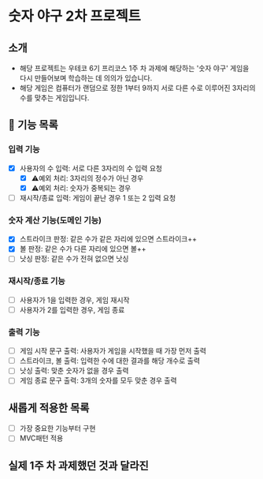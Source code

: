 # 숫자 야구 2차 프로젝트
## 소개
- 해당 프로젝트는 우테코 6기 프리코스 1주 차 과제에 해당하는 '숫자 야구' 게임을 다시 만들어보며 학습하는 데 의의가 있습니다.
- 해당 게임은 컴퓨터가 랜덤으로 정한 1부터 9까지 서로 다른 수로 이루어진 3자리의 수를 맞추는 게임입니다.

## 📌 기능 목록 
### 입력 기능
- [x] 사용자의 수 입력: 서로 다른 3자리의 수 입력 요청
  - [x] ⚠️예외 처리: 3자리의 정수가 아닌 경우
  - [x] ⚠️예외 처리: 숫자가 중복되는 경우
- [ ] 재시작/종료 입력: 게임이 끝난 경우 1 또는 2 입력 요청

### 숫자 계산 기능(도메인 기능)
- [x] 스트라이크 판정: 같은 수가 같은 자리에 있으면 스트라이크++
- [x] 볼 판정: 같은 수가 다른 자리에 있으면 볼++
- [ ] 낫싱 판정: 같은 수가 전혀 없으면 낫싱

### 재시작/종료 기능
- [ ] 사용자가 1을 입력한 경우, 게임 재시작
- [ ] 사용자가 2를 입력한 경우, 게임 종료

### 출력 기능
- [ ] 게임 시작 문구 출력: 사용자가 게임을 시작했을 때 가장 먼저 출력
- [ ] 스트라이크, 볼 출력: 입력한 수에 대한 결과를 해당 개수로 출력
- [ ] 낫싱 출력: 맞춘 숫자가 없을 경우 출력
- [ ] 게임 종료 문구 출력: 3개의 숫자를 모두 맞춘 경우 출력

## 새롭게 적용한 목록
- [ ] 가장 중요한 기능부터 구현
- [ ] MVC패턴 적용

## 실제 1주 차 과제했던 것과 달라진